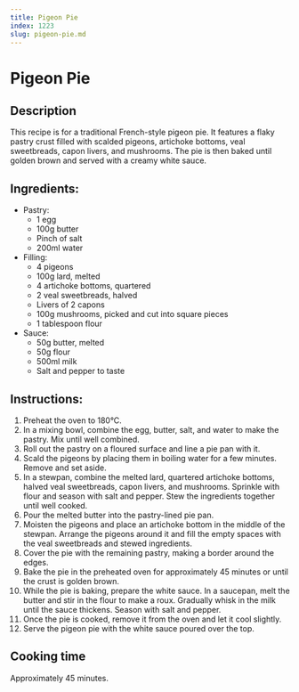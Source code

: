 ```yaml
---
title: Pigeon Pie
index: 1223
slug: pigeon-pie.md
---
```


# Pigeon Pie

## Description
This recipe is for a traditional French-style pigeon pie. It features a flaky pastry crust filled with scalded pigeons, artichoke bottoms, veal sweetbreads, capon livers, and mushrooms. The pie is then baked until golden brown and served with a creamy white sauce.

## Ingredients:
- Pastry:
  - 1 egg
  - 100g butter
  - Pinch of salt
  - 200ml water
- Filling:
  - 4 pigeons
  - 100g lard, melted
  - 4 artichoke bottoms, quartered
  - 2 veal sweetbreads, halved
  - Livers of 2 capons
  - 100g mushrooms, picked and cut into square pieces
  - 1 tablespoon flour
- Sauce:
  - 50g butter, melted
  - 50g flour
  - 500ml milk
  - Salt and pepper to taste

## Instructions:
1. Preheat the oven to 180°C.
2. In a mixing bowl, combine the egg, butter, salt, and water to make the pastry. Mix until well combined.
3. Roll out the pastry on a floured surface and line a pie pan with it.
4. Scald the pigeons by placing them in boiling water for a few minutes. Remove and set aside.
5. In a stewpan, combine the melted lard, quartered artichoke bottoms, halved veal sweetbreads, capon livers, and mushrooms. Sprinkle with flour and season with salt and pepper. Stew the ingredients together until well cooked.
6. Pour the melted butter into the pastry-lined pie pan.
7. Moisten the pigeons and place an artichoke bottom in the middle of the stewpan. Arrange the pigeons around it and fill the empty spaces with the veal sweetbreads and stewed ingredients.
8. Cover the pie with the remaining pastry, making a border around the edges.
9. Bake the pie in the preheated oven for approximately 45 minutes or until the crust is golden brown.
10. While the pie is baking, prepare the white sauce. In a saucepan, melt the butter and stir in the flour to make a roux. Gradually whisk in the milk until the sauce thickens. Season with salt and pepper.
11. Once the pie is cooked, remove it from the oven and let it cool slightly.
12. Serve the pigeon pie with the white sauce poured over the top.

## Cooking time
Approximately 45 minutes.